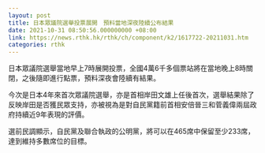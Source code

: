 ```yaml
---
layout: post
title: 日本眾議院選舉投票展開　預料當地深夜陸續公布結果
date: 2021-10-31 08:50:56.000000000 +08:00
link: https://news.rthk.hk/rthk/ch/component/k2/1617722-20211031.htm
categories: rthk
---
```


日本眾議院選舉當地早上7時展開投票，全國4萬6千多個票站將在當地晚上8時關閉，之後隨即進行點票，預料深夜會陸續有結果。

今次是日本4年來首次眾議院選舉，亦是首相岸田文雄上任後首次，選舉結果除了反映岸田是否獲民眾支持，亦被視為是對自民黨籍前首相安倍晉三和菅義偉兩屆政府持續近9年表現的評價。

選前民調顯示，自民黨及聯合執政的公明黨，將可以在465席中保留至少233席，達到維持多數席位的目標。
